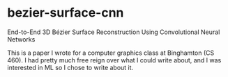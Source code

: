 # bezier-surface-cnn
End-to-End 3D Bézier Surface Reconstruction Using Convolutional Neural Networks

This is a paper I wrote for a computer graphics class at Binghamton (CS 460). I had pretty much free reign over what I could write about, and I was interested in ML so I chose to write about it.
